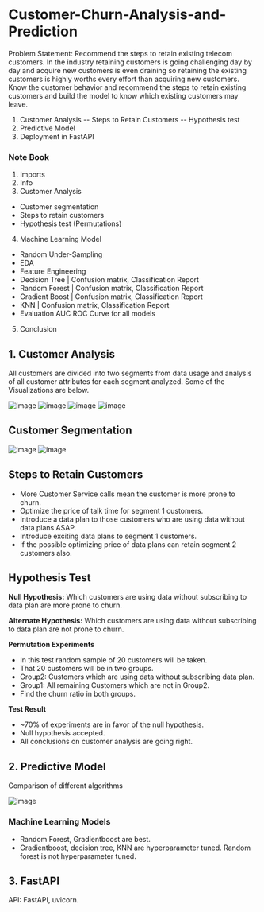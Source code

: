 # Customer-Churn-Analysis-and-Prediction
Problem Statement:
Recommend the steps to retain existing telecom customers. In the industry retaining customers is going challenging day by day and acquire new customers is even draining so retaining the existing customers is highly worths every effort than acquiring new customers.
Know the customer behavior and recommend the steps to retain existing customers and build the model to know which existing customers may leave.
1. Customer Analysis -- Steps to Retain Customers -- Hypothesis test
2. Predictive Model
3. Deployment in FastAPI

### Note Book
1. Imports
2. Info
3. Customer Analysis
  * Customer segmentation
  * Steps to retain customers
  * Hypothesis test (Permutations)
4. Machine Learning Model
  * Random Under-Sampling
  * EDA
  * Feature Engineering
  * Decision Tree | Confusion matrix, Classification Report
  * Random Forest | Confusion matrix, Classification Report
  * Gradient Boost | Confusion matrix, Classification Report
  * KNN | Confusion matrix, Classification Report
  * Evaluation AUC ROC Curve for all models
5. Conclusion

## 1. Customer Analysis
All customers are divided into two segments from data usage and analysis of all customer attributes for each segment analyzed.
Some of the Visualizations are below.

![image](https://user-images.githubusercontent.com/75474944/134847344-ac9847bd-9b15-4c55-bad6-eb5566c4383d.png)
![image](https://user-images.githubusercontent.com/75474944/134847191-22dbd991-06f0-4d62-a91a-2966765bd9bd.png)
![image](https://user-images.githubusercontent.com/75474944/134847242-5811a3be-b7af-4fe7-ab75-5f91d775d9bd.png)
![image](https://user-images.githubusercontent.com/75474944/134847273-d4676d6a-d7ae-4e9d-b247-8ef59c93e4a4.png)

## Customer Segmentation
![image](https://user-images.githubusercontent.com/75474944/137465838-d3aba881-9b8c-497b-be8d-62f50748db20.png)
![image](https://user-images.githubusercontent.com/75474944/137465858-152958e7-b1c7-4dc2-9087-a956d1a7781f.png)

## Steps to Retain Customers
* More Customer Service calls mean the customer is more prone to churn.
* Optimize the price of talk time for segment 1 customers.
* Introduce a data plan to those customers who are using data without data plans ASAP.
* Introduce exciting data plans to segment 1 customers.
* If the possible optimizing price of data plans can retain segment 2 customers also.

## Hypothesis Test
**Null Hypothesis:** Which customers are using data without subscribing to data plan are more prone to churn.

**Alternate Hypothesis:** Which customers are using data without subscribing to data plan are not prone to churn.

**Permutation Experiments**
* In this test random sample of 20 customers will be taken.
* That 20 customers will be in two groups.
* Group2: Customers which are using data without subscribing data plan.
* Group1: All remaining Customers which are not in Group2.
* Find the churn ratio in both groups.

**Test Result**
* ~70% of experiments are in favor of the null hypothesis.
* Null hypothesis accepted.
* All conclusions on customer analysis are going right.

## 2. Predictive Model
Comparison of different algorithms

![image](https://user-images.githubusercontent.com/75474944/137758961-7ef3cebe-8233-437c-a284-f9db9a860635.png)

### Machine Learning Models
* Random Forest, Gradientboost are best.
* Gradientboost, decision tree, KNN are hyperparameter tuned. Random forest is not hyperparameter tuned.

## 3. FastAPI 
API: FastAPI, uvicorn.
